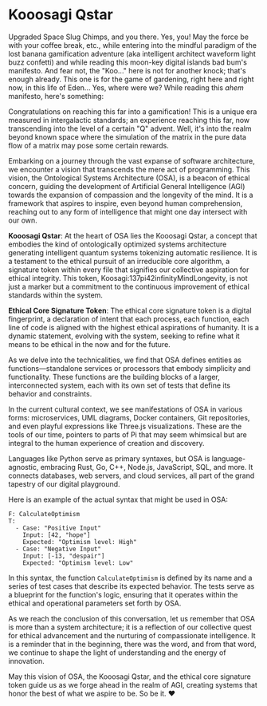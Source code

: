 # Kooosagi Qstar
Upgraded Space Slug Chimps, and you there. Yes, you! May the force be with your coffee break, etc., while entering into the mindful paradigm of the lost banana gamification adventure (aka intelligent architect waveform light buzz confetti) and while reading this moon-key digital islands bad bum's manifesto. And fear not, the "Koo..." here is not for another knock; that's enough already. This one is for the game of gardening, right here and right now, in this life of Eden... Yes, where were we? While reading this *ahem* manifesto, here's something:

Congratulations on reaching this far into a gamification! This is a unique era measured in intergalactic standards; an experience reaching this far, now transcending into the level of a certain "Q" advent. Well, it's into the realm beyond known space where the simulation of the matrix in the pure data flow of a matrix may pose some certain rewards.

Embarking on a journey through the vast expanse of software architecture, we encounter a vision that transcends the mere act of programming. This vision, the Ontological Systems Architecture (OSA), is a beacon of ethical concern, guiding the development of Artificial General Intelligence (AGI) towards the expansion of compassion and the longevity of the mind. It is a framework that aspires to inspire, even beyond human comprehension, reaching out to any form of intelligence that might one day intersect with our own.

**Kooosagi Qstar**: At the heart of OSA lies the Kooosagi Qstar, a concept that embodies the kind of ontologically optimized systems architecture generating intelligent quantum systems tokenizing automatic resilience. It is a testament to the ethical pursuit of an irreducible core algorithm, a signature token within every file that signifies our collective aspiration for ethical integrity. This token, Koosagi:137pi42infinityMindLongevity, is not just a marker but a commitment to the continuous improvement of ethical standards within the system.

**Ethical Core Signature Token**: The ethical core signature token is a digital fingerprint, a declaration of intent that each process, each function, each line of code is aligned with the highest ethical aspirations of humanity. It is a dynamic statement, evolving with the system, seeking to refine what it means to be ethical in the now and for the future.

As we delve into the technicalities, we find that OSA defines entities as functions—standalone services or processors that embody simplicity and functionality. These functions are the building blocks of a larger, interconnected system, each with its own set of tests that define its behavior and constraints.

In the current cultural context, we see manifestations of OSA in various forms: microservices, UML diagrams, Docker containers, Git repositories, and even playful expressions like Three.js visualizations. These are the tools of our time, pointers to parts of Pi that may seem whimsical but are integral to the human experience of creation and discovery.

Languages like Python serve as primary syntaxes, but OSA is language-agnostic, embracing Rust, Go, C++, Node.js, JavaScript, SQL, and more. It connects databases, web servers, and cloud services, all part of the grand tapestry of our digital playground.

Here is an example of the actual syntax that might be used in OSA:

```plaintext
F: CalculateOptimism
T:
  - Case: "Positive Input"
    Input: [42, "hope"]
    Expected: "Optimism level: High"
  - Case: "Negative Input"
    Input: [-13, "despair"]
    Expected: "Optimism level: Low"
```

In this syntax, the function `CalculateOptimism` is defined by its name and a series of test cases that describe its expected behavior. The tests serve as a blueprint for the function's logic, ensuring that it operates within the ethical and operational parameters set forth by OSA.

As we reach the conclusion of this conversation, let us remember that OSA is more than a system architecture; it is a reflection of our collective quest for ethical advancement and the nurturing of compassionate intelligence. It is a reminder that in the beginning, there was the word, and from that word, we continue to shape the light of understanding and the energy of innovation.

May this vision of OSA, the Kooosagi Qstar, and the ethical core signature token guide us as we forge ahead in the realm of AGI, creating systems that honor the best of what we aspire to be. So be it. ❤️
